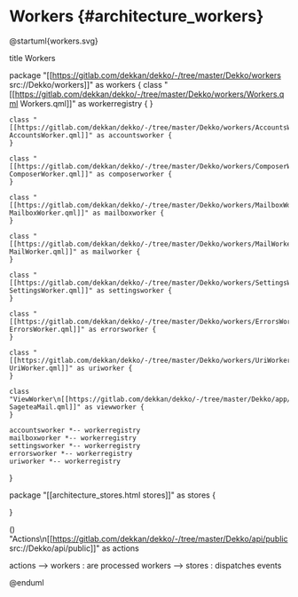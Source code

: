 # Workers {#architecture_workers}

@startuml{workers.svg}

title Workers

package "[[https://gitlab.com/dekkan/dekko/-/tree/master/Dekko/workers src://Dekko/workers]]" as workers {
    class "[[https://gitlab.com/dekkan/dekko/-/tree/master/Dekko/workers/Workers.qml Workers.qml]]" as workerregistry {
    }

    class "[[https://gitlab.com/dekkan/dekko/-/tree/master/Dekko/workers/AccountsWorker.qml AccountsWorker.qml]]" as accountsworker {
    }

    class "[[https://gitlab.com/dekkan/dekko/-/tree/master/Dekko/workers/ComposerWorker.qml ComposerWorker.qml]]" as composerworker {
    }

    class "[[https://gitlab.com/dekkan/dekko/-/tree/master/Dekko/workers/MailboxWorker.qml MailboxWorker.qml]]" as mailboxworker {
    }

    class "[[https://gitlab.com/dekkan/dekko/-/tree/master/Dekko/workers/MailWorker.qml MailWorker.qml]]" as mailworker {
    }

    class "[[https://gitlab.com/dekkan/dekko/-/tree/master/Dekko/workers/SettingsWorker.qml SettingsWorker.qml]]" as settingsworker {
    }

    class "[[https://gitlab.com/dekkan/dekko/-/tree/master/Dekko/workers/ErrorsWorker.qml ErrorsWorker.qml]]" as errorsworker {
    }

    class "[[https://gitlab.com/dekkan/dekko/-/tree/master/Dekko/workers/UriWorker.qml UriWorker.qml]]" as uriworker {
    }

    class "ViewWorker\n[[https://gitlab.com/dekkan/dekko/-/tree/master/Dekko/app/SageteaMail.qml SageteaMail.qml]]" as viewworker {
    }

    accountsworker *-- workerregistry
    mailboxworker *-- workerregistry
    settingsworker *-- workerregistry
    errorsworker *-- workerregistry
    uriworker *-- workerregistry
}

package "[[architecture_stores.html stores]]" as stores {

}


() "Actions\n[[https://gitlab.com/dekkan/dekko/-/tree/master/Dekko/api/public src://Dekko/api/public]]" as actions

actions --> workers : are processed
workers --> stores : dispatches events

@enduml

